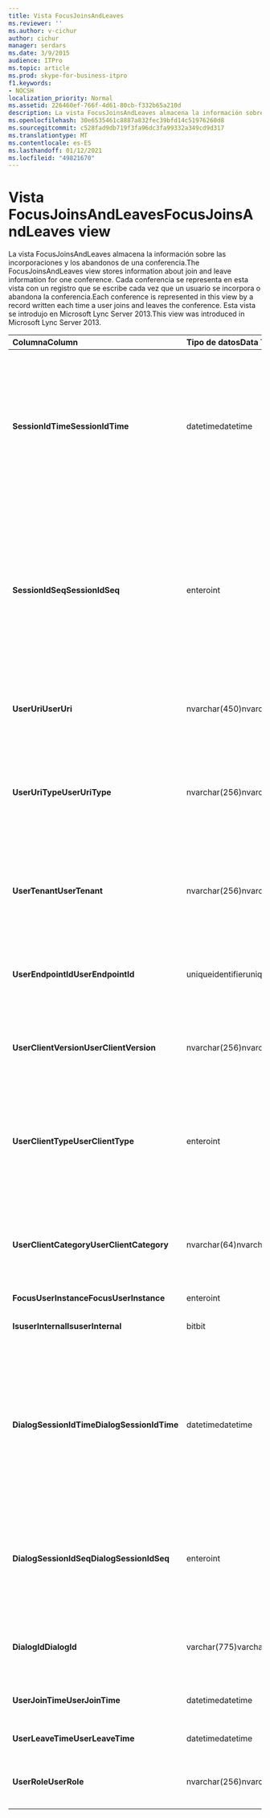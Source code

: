 ```yaml
---
title: Vista FocusJoinsAndLeaves
ms.reviewer: ''
ms.author: v-cichur
author: cichur
manager: serdars
ms.date: 3/9/2015
audience: ITPro
ms.topic: article
ms.prod: skype-for-business-itpro
f1.keywords:
- NOCSH
localization_priority: Normal
ms.assetid: 226460ef-766f-4d61-80cb-f332b65a210d
description: La vista FocusJoinsAndLeaves almacena la información sobre las incorporaciones y los abandonos de una conferencia. Cada conferencia se representa en esta vista con un registro que se escribe cada vez que un usuario se incorpora o abandona la conferencia. Esta vista se introdujo en Microsoft Lync Server 2013.
ms.openlocfilehash: 30e6535461c8887a832fec39bfd14c51976260d8
ms.sourcegitcommit: c528fad9db719f3fa96dc3fa99332a349cd9d317
ms.translationtype: MT
ms.contentlocale: es-ES
ms.lasthandoff: 01/12/2021
ms.locfileid: "49821670"
---
```

# <a name="focusjoinsandleaves-view"></a><span data-ttu-id="0f617-105">Vista FocusJoinsAndLeaves</span><span class="sxs-lookup"><span data-stu-id="0f617-105">FocusJoinsAndLeaves view</span></span>
 
<span data-ttu-id="0f617-106">La vista FocusJoinsAndLeaves almacena la información sobre las incorporaciones y los abandonos de una conferencia.</span><span class="sxs-lookup"><span data-stu-id="0f617-106">The FocusJoinsAndLeaves view stores information about join and leave information for one conference.</span></span> <span data-ttu-id="0f617-107">Cada conferencia se representa en esta vista con un registro que se escribe cada vez que un usuario se incorpora o abandona la conferencia.</span><span class="sxs-lookup"><span data-stu-id="0f617-107">Each conference is represented in this view by a record written each time a user joins and leaves the conference.</span></span> <span data-ttu-id="0f617-108">Esta vista se introdujo en Microsoft Lync Server 2013.</span><span class="sxs-lookup"><span data-stu-id="0f617-108">This view was introduced in Microsoft Lync Server 2013.</span></span>
  
|<span data-ttu-id="0f617-109">**Columna**</span><span class="sxs-lookup"><span data-stu-id="0f617-109">**Column**</span></span>|<span data-ttu-id="0f617-110">**Tipo de datos**</span><span class="sxs-lookup"><span data-stu-id="0f617-110">**Data Type**</span></span>|<span data-ttu-id="0f617-111">**Detalles**</span><span class="sxs-lookup"><span data-stu-id="0f617-111">**Details**</span></span>|
|:-----|:-----|:-----|
|<span data-ttu-id="0f617-112">**SessionIdTime**</span><span class="sxs-lookup"><span data-stu-id="0f617-112">**SessionIdTime**</span></span> <br/> |<span data-ttu-id="0f617-113">datetime</span><span class="sxs-lookup"><span data-stu-id="0f617-113">datetime</span></span>  <br/> |<span data-ttu-id="0f617-114">Hora de la instancia de conferencia.</span><span class="sxs-lookup"><span data-stu-id="0f617-114">Time of conference instance.</span></span> <span data-ttu-id="0f617-115">Se usa junto con SessionIdSeq para identificar una instancia de conferencia de forma única.</span><span class="sxs-lookup"><span data-stu-id="0f617-115">Used in conjunction with SessionIdSeq to uniquely identify a conference instance.</span></span> <span data-ttu-id="0f617-116">Consulte la [tabla Conferencias de Skype Empresarial Server 2015](conferences.md) para obtener más información.</span><span class="sxs-lookup"><span data-stu-id="0f617-116">See the [Conferences table in Skype for Business Server 2015](conferences.md) for more information.</span></span> <br/> |
|<span data-ttu-id="0f617-117">**SessionIdSeq**</span><span class="sxs-lookup"><span data-stu-id="0f617-117">**SessionIdSeq**</span></span> <br/> |<span data-ttu-id="0f617-118">entero</span><span class="sxs-lookup"><span data-stu-id="0f617-118">int</span></span>  <br/> |<span data-ttu-id="0f617-119">Número de identificación de la instancia de conferencia.</span><span class="sxs-lookup"><span data-stu-id="0f617-119">ID number to identify the conference instance.</span></span> <span data-ttu-id="0f617-120">Se usa junto con SessionIdTime para identificar una instancia de conferencia de forma única.</span><span class="sxs-lookup"><span data-stu-id="0f617-120">Used in conjunction with SessionIdTime to uniquely identify a conference instance.</span></span> <span data-ttu-id="0f617-121">Consulte la [tabla Conferencias de Skype Empresarial Server 2015](conferences.md) para obtener más información.</span><span class="sxs-lookup"><span data-stu-id="0f617-121">See the [Conferences table in Skype for Business Server 2015](conferences.md) for more information.</span></span> <br/> |
|<span data-ttu-id="0f617-122">**UserUri**</span><span class="sxs-lookup"><span data-stu-id="0f617-122">**UserUri**</span></span> <br/> |<span data-ttu-id="0f617-123">nvarchar(450)</span><span class="sxs-lookup"><span data-stu-id="0f617-123">nvarchar(450)</span></span>  <br/> |<span data-ttu-id="0f617-124">URI del usuario del que se ha capturado la información de incorporación/abandono.</span><span class="sxs-lookup"><span data-stu-id="0f617-124">URI of the user whose conference join/leave information was captured.</span></span>  <br/> |
|<span data-ttu-id="0f617-125">**UserUriType**</span><span class="sxs-lookup"><span data-stu-id="0f617-125">**UserUriType**</span></span> <br/> |<span data-ttu-id="0f617-126">nvarchar(256)</span><span class="sxs-lookup"><span data-stu-id="0f617-126">nvarchar(256)</span></span>  <br/> |<span data-ttu-id="0f617-127">Escriba la URI del usuario del que se ha capturado la información de incorporación/abandono.</span><span class="sxs-lookup"><span data-stu-id="0f617-127">Type of URI of the user whose conference join/leave information was captured.</span></span> <span data-ttu-id="0f617-128">Vea la [tabla UriTypes](uritypes.md) para obtener más información.</span><span class="sxs-lookup"><span data-stu-id="0f617-128">See the [UriTypes table](uritypes.md) for more information.</span></span> <br/> |
|<span data-ttu-id="0f617-129">**UserTenant**</span><span class="sxs-lookup"><span data-stu-id="0f617-129">**UserTenant**</span></span> <br/> |<span data-ttu-id="0f617-130">nvarchar(256)</span><span class="sxs-lookup"><span data-stu-id="0f617-130">nvarchar(256)</span></span>  <br/> |<span data-ttu-id="0f617-131">Inquilino del usuario del que se ha capturado la información de incorporación/abandono.</span><span class="sxs-lookup"><span data-stu-id="0f617-131">Tenant of the user whose conference join/leave information was captured.</span></span> <span data-ttu-id="0f617-132">Vea la [tabla Inquilinos](tenants.md) para obtener más información.</span><span class="sxs-lookup"><span data-stu-id="0f617-132">See the [Tenants table](tenants.md) for more information.</span></span> <br/> |
|<span data-ttu-id="0f617-133">**UserEndpointId**</span><span class="sxs-lookup"><span data-stu-id="0f617-133">**UserEndpointId**</span></span> <br/> |<span data-ttu-id="0f617-134">uniqueidentifier</span><span class="sxs-lookup"><span data-stu-id="0f617-134">uniqueidentifier</span></span>  <br/> |<span data-ttu-id="0f617-135">Identificador único del usuario del que se ha capturado la información de incorporación/abandono.</span><span class="sxs-lookup"><span data-stu-id="0f617-135">Unique identifier of the user whose conference join/leave information was captured.</span></span>  <br/> |
|<span data-ttu-id="0f617-136">**UserClientVersion**</span><span class="sxs-lookup"><span data-stu-id="0f617-136">**UserClientVersion**</span></span> <br/> |<span data-ttu-id="0f617-137">nvarchar(256)</span><span class="sxs-lookup"><span data-stu-id="0f617-137">nvarchar(256)</span></span>  <br/> |<span data-ttu-id="0f617-138">Versión del cliente usada por el usuario del que se ha capturado la información de incorporación/abandono.</span><span class="sxs-lookup"><span data-stu-id="0f617-138">Version of client used by the user whose conference join/leave information was captured.</span></span>  <br/> |
|<span data-ttu-id="0f617-139">**UserClientType**</span><span class="sxs-lookup"><span data-stu-id="0f617-139">**UserClientType**</span></span> <br/> |<span data-ttu-id="0f617-140">entero</span><span class="sxs-lookup"><span data-stu-id="0f617-140">int</span></span>  <br/> |<span data-ttu-id="0f617-141">Cliente que ha usado el usuario del que se ha capturado la información de incorporación/abandono.</span><span class="sxs-lookup"><span data-stu-id="0f617-141">Client used by the user whose conference join/leave information was captured.</span></span> <span data-ttu-id="0f617-142">Vea [la tabla UserAgentDef](useragentdef.md) para obtener más información.</span><span class="sxs-lookup"><span data-stu-id="0f617-142">See [UserAgentDef table](useragentdef.md) for more details.</span></span> <br/> |
|<span data-ttu-id="0f617-143">**UserClientCategory**</span><span class="sxs-lookup"><span data-stu-id="0f617-143">**UserClientCategory**</span></span> <br/> |<span data-ttu-id="0f617-144">nvarchar(64)</span><span class="sxs-lookup"><span data-stu-id="0f617-144">nvarchar(64)</span></span>  <br/> |<span data-ttu-id="0f617-145">Nombre de la categoría del cliente usado por el usuario del que se ha capturado la información de incorporación/abandono.</span><span class="sxs-lookup"><span data-stu-id="0f617-145">Name of the category of the client used by the user whose conference join/leave information was captured.</span></span>  <br/> |
|<span data-ttu-id="0f617-146">**FocusUserInstance**</span><span class="sxs-lookup"><span data-stu-id="0f617-146">**FocusUserInstance**</span></span> <br/> |<span data-ttu-id="0f617-147">entero</span><span class="sxs-lookup"><span data-stu-id="0f617-147">int</span></span>  <br/> ||
|<span data-ttu-id="0f617-148">**IsuserInternal**</span><span class="sxs-lookup"><span data-stu-id="0f617-148">**IsuserInternal**</span></span> <br/> |<span data-ttu-id="0f617-149">bit</span><span class="sxs-lookup"><span data-stu-id="0f617-149">bit</span></span>  <br/> |<span data-ttu-id="0f617-150">Bit que representa si el usuario es interno o no.</span><span class="sxs-lookup"><span data-stu-id="0f617-150">Bit that represents whether the user is an internal user or not.</span></span>  <br/> |
|<span data-ttu-id="0f617-151">**DialogSessionIdTime**</span><span class="sxs-lookup"><span data-stu-id="0f617-151">**DialogSessionIdTime**</span></span> <br/> |<span data-ttu-id="0f617-152">datetime</span><span class="sxs-lookup"><span data-stu-id="0f617-152">datetime</span></span>  <br/> |<span data-ttu-id="0f617-153">Hora de la solicitud de sesión.</span><span class="sxs-lookup"><span data-stu-id="0f617-153">Time of session request.</span></span> <span data-ttu-id="0f617-154">Se usa de forma conjunta con SessionIdSeq para identificar de forma exclusiva una sesión.</span><span class="sxs-lookup"><span data-stu-id="0f617-154">Used in conjunction with SessionIdSeq to uniquely identify a session.</span></span> <span data-ttu-id="0f617-155">Consulte la [tabla Cuadros de diálogo en Skype Empresarial Server 2015](dialogs.md) para obtener más información.</span><span class="sxs-lookup"><span data-stu-id="0f617-155">See the [Dialogs table in Skype for Business Server 2015](dialogs.md) for more information.</span></span> <br/> |
|<span data-ttu-id="0f617-156">**DialogSessionIdSeq**</span><span class="sxs-lookup"><span data-stu-id="0f617-156">**DialogSessionIdSeq**</span></span> <br/> |<span data-ttu-id="0f617-157">entero</span><span class="sxs-lookup"><span data-stu-id="0f617-157">int</span></span>  <br/> |<span data-ttu-id="0f617-158">Si un usuario inicia sesión en varios equipos o dispositivos a la vez, UserInstance se usa para identificar de forma única la combinación usuario/dispositivo.</span><span class="sxs-lookup"><span data-stu-id="0f617-158">If a user is logged on at multiple computers or devices at the same time, UserInstance is used to uniquely identify the user/device combination.</span></span>  <br/> |
|<span data-ttu-id="0f617-159">**DialogId**</span><span class="sxs-lookup"><span data-stu-id="0f617-159">**DialogId**</span></span> <br/> |<span data-ttu-id="0f617-160">varchar(775)</span><span class="sxs-lookup"><span data-stu-id="0f617-160">varchar(775)</span></span>  <br/> |<span data-ttu-id="0f617-p109">Identificador de diálogo SIP. El formato es: diálogo;etiqueta-origen;etiqueta-destino.</span><span class="sxs-lookup"><span data-stu-id="0f617-p109">SIP dialog ID of the session. The format is: dialog;from-tag;to-tag.</span></span>  <br/> |
|<span data-ttu-id="0f617-163">**UserJoinTime**</span><span class="sxs-lookup"><span data-stu-id="0f617-163">**UserJoinTime**</span></span> <br/> |<span data-ttu-id="0f617-164">datetime</span><span class="sxs-lookup"><span data-stu-id="0f617-164">datetime</span></span>  <br/> |<span data-ttu-id="0f617-165">Hora a la que el usuario se incorporó a la conferencia.</span><span class="sxs-lookup"><span data-stu-id="0f617-165">Time that the user joined the conference.</span></span>  <br/> |
|<span data-ttu-id="0f617-166">**UserLeaveTime**</span><span class="sxs-lookup"><span data-stu-id="0f617-166">**UserLeaveTime**</span></span> <br/> |<span data-ttu-id="0f617-167">datetime</span><span class="sxs-lookup"><span data-stu-id="0f617-167">datetime</span></span>  <br/> |<span data-ttu-id="0f617-168">Hora a la que el usuario abandonó la conferencia.</span><span class="sxs-lookup"><span data-stu-id="0f617-168">Time that the user left the conference.</span></span>  <br/> |
|<span data-ttu-id="0f617-169">**UserRole**</span><span class="sxs-lookup"><span data-stu-id="0f617-169">**UserRole**</span></span> <br/> |<span data-ttu-id="0f617-170">nvarchar(256)</span><span class="sxs-lookup"><span data-stu-id="0f617-170">nvarchar(256)</span></span>  <br/> |<span data-ttu-id="0f617-171">Rol del usuario en la conferencia, como moderador o asistente.</span><span class="sxs-lookup"><span data-stu-id="0f617-171">User's role in the conference, such as Presenter or Attendee.</span></span>  <br/> |
   

